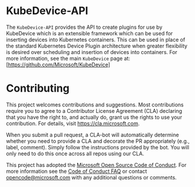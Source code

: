 # KubeDevice-API

The `KubeDevice-API` provides the API to create plugins for use by KubeDevice which is an
extensible framework which can be used for inserting devices into Kubernetes containers.
This can be used in place of the standard Kubernetes Device Plugin architecture when greater 
flexibility is desired over scheduling and insertion of devices into containers.
For more information, see the main `KubeDevice` page at:
[https://github.com/Microsoft/KubeDevice]

# Contributing

This project welcomes contributions and suggestions.  Most contributions require you to agree to a
Contributor License Agreement (CLA) declaring that you have the right to, and actually do, grant us
the rights to use your contribution. For details, visit https://cla.microsoft.com.

When you submit a pull request, a CLA-bot will automatically determine whether you need to provide
a CLA and decorate the PR appropriately (e.g., label, comment). Simply follow the instructions
provided by the bot. You will only need to do this once across all repos using our CLA.

This project has adopted the [Microsoft Open Source Code of Conduct](https://opensource.microsoft.com/codeofconduct/).
For more information see the [Code of Conduct FAQ](https://opensource.microsoft.com/codeofconduct/faq/) or
contact [opencode@microsoft.com](mailto:opencode@microsoft.com) with any additional questions or comments.
